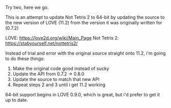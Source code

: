 Try two, here we go.

This is an attempt to update Not Tetris 2 to 64-bit by updating the source to the new version of LOVE (11.2) from the version it was originally written for (0.7.2)

LOVE: https://love2d.org/wiki/Main_Page
Not Tetris 2: https://stabyourself.net/nottetris2/

Instead of trial and error with the original source straight onto 11.2, i'm going to do these things:
1. Make the original code good instead of sucky
2. Update the API from 0.7.2 -> 0.8.0 
3. Update the source to match that new API
4. Repeat steps 2 and 3 until i get 11.2 working

64-bit support begins in LOVE 0.9.0, which is great, but i'd prefer to get it up to date.